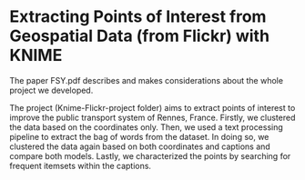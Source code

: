 # Extracting Points of Interest from Geospatial Data (from Flickr) with KNIME
The paper FSY.pdf describes and makes considerations about the whole project we developed. 

The project (Knime-Flickr-project folder) aims to extract points of interest to improve the public transport system of Rennes, France. Firstly, we clustered the data based on the coordinates only. Then, we used a text processing pipeline to extract the bag of words from the dataset. In doing so, we clustered the data again based on both coordinates and captions and compare both models. Lastly, we characterized the points by searching for frequent itemsets within the captions.
